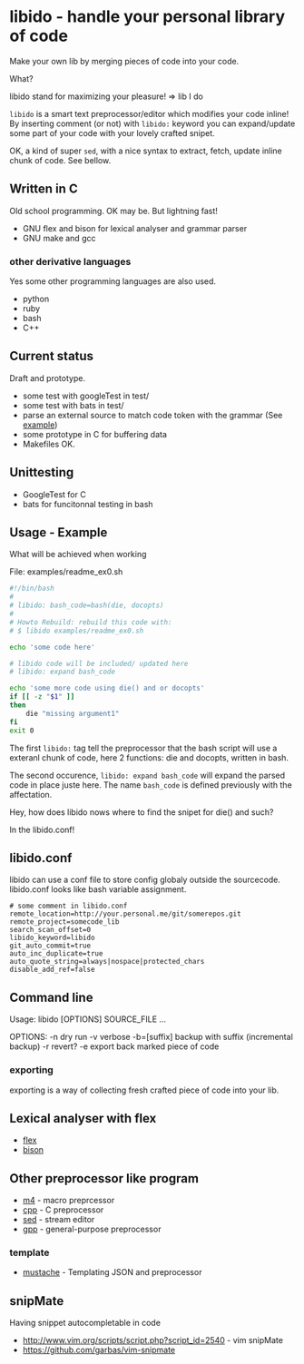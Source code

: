 # libido - handle your personal library of code

Make your own lib by merging pieces of code into your code.

What?

libido stand for maximizing your pleasure! => lib I do

`libido` is a smart text preprocessor/editor which modifies your code inline!
By inserting comment (or not) with `libido:` keyword you can expand/update some part of your code with your lovely crafted snipet.

OK, a kind of super `sed`, with a nice syntax to extract, fetch, update inline chunk of code. See bellow.

## Written in C

Old school programming. OK may be. But lightning fast!

* GNU flex and bison for lexical analyser and grammar parser
* GNU make and gcc

### other derivative languages

Yes some other programming languages are also used.

* python
* ruby
* bash
* C++

## Current status

Draft and prototype.

* some test with googleTest in test/
* some test with bats in test/
* parse an external source to match code token with the grammar (See [example](examples/libido/shell_lib.bash))
* some prototype in C for buffering data
* Makefiles OK.

## Unittesting
* GoogleTest for C
* bats for funcitonnal testing in bash

## Usage - Example

What will be achieved when working

File: examples/readme_ex0.sh

~~~bash
#!/bin/bash 
#
# libido: bash_code=bash(die, docopts)
#
# Howto Rebuild: rebuild this code with:
# $ libido examples/readme_ex0.sh

echo 'some code here'

# libido code will be included/ updated here
# libido: expand bash_code

echo 'some more code using die() and or docopts'
if [[ -z "$1" ]]
then
    die "missing argument1"
fi
exit 0
~~~

The first `libido:` tag tell the preprocessor that the bash script will use a exteranl chunk of code, here 2 functions: die and docopts, written in bash.

The second occurence, `libido: expand bash_code` will expand the parsed code in place juste here. The name `bash_code` is defined previously with the affectation.

Hey, how does libido nows where to find the snipet for die() and such?

In the libido.conf!

## libido.conf

libido can use a conf file to store config globaly outside the sourcecode. libido.conf looks like bash variable assignment.

~~~
# some comment in libido.conf
remote_location=http://your.personal.me/git/somerepos.git
remote_project=somecode_lib
search_scan_offset=0
libido_keyword=libido
git_auto_commit=true
auto_inc_duplicate=true
auto_quote_string=always|nospace|protected_chars
disable_add_ref=false
~~~

## Command line

Usage: libido [OPTIONS] SOURCE_FILE ...

OPTIONS:
 -n          dry run
 -v          verbose
 -b=[suffix] backup with suffix (incremental backup)
 -r          revert?
 -e          export back marked piece of code

### exporting

exporting is a way of collecting fresh crafted piece of code into your lib.

## Lexical analyser with flex
* [flex](http://flex.sourceforge.net/manual/Simple-Examples.html#Simple-Examples)
* [bison](https://www.gnu.org/software/bison/manual/html_node/index.html#SEC_Contents)


## Other preprocessor like program

* [m4](http://www.gnu.org/software/m4/m4.html) - macro preprcessor
* [cpp](http://gcc.gnu.org/onlinedocs/cpp/) - C preprocessor
* [sed](https://www.gnu.org/software/sed/manual/sed.html) - stream editor
* [gpp](http://en.nothingisreal.com/wiki/GPP) - general-purpose preprocessor

### template

* [mustache](https://mustache.github.io/mustache.5.html) - Templating JSON and preprocessor

## snipMate
Having snippet autocompletable in code
* http://www.vim.org/scripts/script.php?script_id=2540 - vim snipMate
* https://github.com/garbas/vim-snipmate
